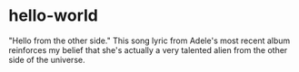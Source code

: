 # hello-world

"Hello from the other side." This song lyric from Adele's most recent album reinforces my belief that she's actually a very talented alien from the other side of the universe.
